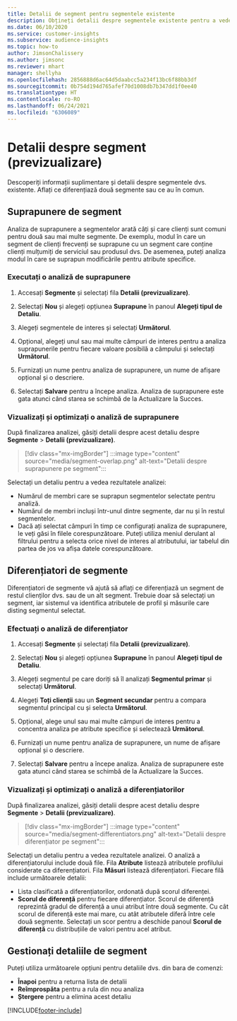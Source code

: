 ```yaml
---
title: Detalii de segment pentru segmentele existente
description: Obțineți detalii despre segmentele existente pentru a vedea diferențele și punctele comune.
ms.date: 06/10/2020
ms.service: customer-insights
ms.subservice: audience-insights
ms.topic: how-to
author: JimsonChalissery
ms.author: jimsonc
ms.reviewer: mhart
manager: shellyha
ms.openlocfilehash: 2856888d6ac64d5daabcc5a234f13bc6f88bb3df
ms.sourcegitcommit: 0b754d194d765afef70d1008db7b347dd1f0ee40
ms.translationtype: HT
ms.contentlocale: ro-RO
ms.lasthandoff: 06/24/2021
ms.locfileid: "6306089"
---
```

# <a name="segment-insights-preview"></a>Detalii despre segment (previzualizare)

Descoperiți informații suplimentare și detalii despre segmentele dvs. existente. Aflați ce diferențiază două segmente sau ce au în comun.

## <a name="segment-overlap"></a>Suprapunere de segment

Analiza de suprapunere a segmentelor arată câți și care clienți sunt comuni pentru două sau mai multe segmente. De exemplu, modul în care un segment de clienți frecvenți se suprapune cu un segment care conține clienți mulțumiți de serviciul sau produsul dvs.
De asemenea, puteți analiza modul în care se suprapun modificările pentru atribute specifice.

### <a name="run-an-overlap-analysis"></a>Executați o analiză de suprapunere

1. Accesați **Segmente** și selectați fila **Detalii (previzualizare)**.

1. Selectați **Nou** și alegeți opțiunea **Suprapune** în panoul **Alegeți tipul de Detaliu**.

1. Alegeți segmentele de interes și selectați **Următorul**.

1. Opțional, alegeți unul sau mai multe câmpuri de interes pentru a analiza suprapunerile pentru fiecare valoare posibilă a câmpului și selectați **Următorul**.

1. Furnizați un nume pentru analiza de suprapunere, un nume de afișare opțional și o descriere.

1. Selectați **Salvare** pentru a începe analiza. Analiza de suprapunere este gata atunci când starea se schimbă de la Actualizare la Succes.

### <a name="view-and-optimize-an-overlap-analysis"></a>Vizualizați și optimizați o analiză de suprapunere

După finalizarea analizei, găsiți detalii despre acest detaliu despre **Segmente** > **Detalii (previzualizare)**.

> [!div class="mx-imgBorder"]
> :::image type="content" source="media/segment-overlap.png" alt-text="Detalii despre suprapunere pe segment":::

Selectați un detaliu pentru a vedea rezultatele analizei:

- Numărul de membri care se suprapun segmentelor selectate pentru analiză.
- Numărul de membri incluși într-unul dintre segmente, dar nu și în restul segmentelor.
- Dacă ați selectat câmpuri în timp ce configurați analiza de suprapunere, le veți găsi în filele corespunzătoare. Puteți utiliza meniul derulant al filtrului pentru a selecta orice nivel de interes al atributului, iar tabelul din partea de jos va afișa datele corespunzătoare.

## <a name="segment-differentiators"></a>Diferențiatori de segmente

Diferențiatori de segmente vă ajută să aflați ce diferențiază un segment de restul clienților dvs. sau de un alt segment. Trebuie doar să selectați un segment, iar sistemul va identifica atributele de profil și măsurile care disting segmentul selectat.

### <a name="run-a-differentiator-analysis"></a>Efectuați o analiză de diferențiator

1. Accesați **Segmente** și selectați fila **Detalii (previzualizare)**.

1. Selectați **Nou** și alegeți opțiunea **Suprapune** în panoul **Alegeți tipul de Detaliu**.

1. Alegeți segmentul pe care doriți să îl analizați **Segmentul primar** și selectați **Următorul**.

1. Alegeți **Toți clienții** sau un **Segment secundar** pentru a compara segmentul principal cu și selecta **Următorul**.

1. Opțional, alege unul sau mai multe câmpuri de interes pentru a concentra analiza pe atribute specifice și selectează **Următorul**.

1. Furnizați un nume pentru analiza de suprapunere, un nume de afișare opțional și o descriere.

1. Selectați **Salvare** pentru a începe analiza. Analiza de suprapunere este gata atunci când starea se schimbă de la Actualizare la Succes.

### <a name="view-and-optimize-a-differentiators-analysis"></a>Vizualizați și optimizați o analiză a diferențiatorilor

După finalizarea analizei, găsiți detalii despre acest detaliu despre **Segmente** > **Detalii (previzualizare)**.

> [!div class="mx-imgBorder"]
> :::image type="content" source="media/segment-differentiators.png" alt-text="Detalii despre diferențiator pe segment":::

Selectați un detaliu pentru a vedea rezultatele analizei. O analiză a diferențiatorului include două file. Fila **Atribute** listează atributele profilului considerate ca diferențiatori. Fila **Măsuri** listează diferențiatori. Fiecare filă include următoarele detalii:

- Lista clasificată a diferențiatorilor, ordonată după scorul diferenței.
- **Scorul de diferență** pentru fiecare diferențiator. Scorul de diferență reprezintă gradul de diferență a unui atribut între două segmente. Cu cât scorul de diferență este mai mare, cu atât atributele diferă între cele două segmente. Selectați un scor pentru a deschide panoul **Scorul de diferență** cu distribuțiile de valori pentru acel atribut.

## <a name="manage-segment-insights"></a>Gestionați detaliile de segment

Puteți utiliza următoarele opțiuni pentru detaliile dvs. din bara de comenzi:

- **Înapoi** pentru a returna lista de detalii
- **Reîmprospăta** pentru a rula din nou analiza
- **Ștergere** pentru a elimina acest detaliu


[!INCLUDE[footer-include](../includes/footer-banner.md)]